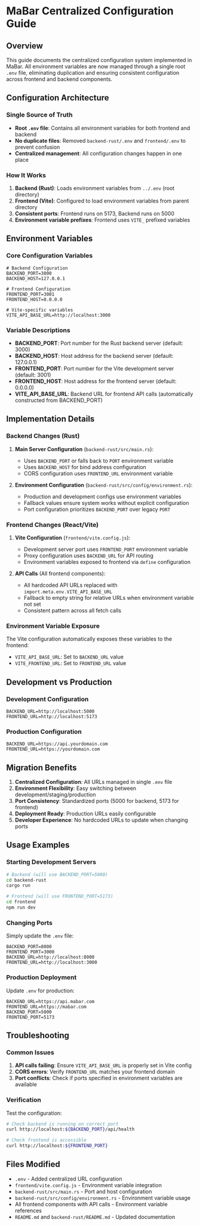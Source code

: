 # MaBar Centralized Configuration Guide

## Overview

This guide documents the centralized configuration system implemented in MaBar. All environment variables are now managed through a single root `.env` file, eliminating duplication and ensuring consistent configuration across frontend and backend components.

## Configuration Architecture

### Single Source of Truth

- **Root `.env` file**: Contains all environment variables for both frontend and backend
- **No duplicate files**: Removed `backend-rust/.env` and `frontend/.env` to prevent confusion
- **Centralized management**: All configuration changes happen in one place

### How It Works

1. **Backend (Rust)**: Loads environment variables from `../.env` (root directory)
2. **Frontend (Vite)**: Configured to load environment variables from parent directory
3. **Consistent ports**: Frontend runs on 5173, Backend runs on 5000
4. **Environment variable prefixes**: Frontend uses `VITE_` prefixed variables

## Environment Variables

### Core Configuration Variables

```env
# Backend Configuration
BACKEND_PORT=3000
BACKEND_HOST=127.0.0.1

# Frontend Configuration
FRONTEND_PORT=3001
FRONTEND_HOST=0.0.0.0

# Vite-specific variables
VITE_API_BASE_URL=http://localhost:3000
```

### Variable Descriptions

- **BACKEND_PORT**: Port number for the Rust backend server (default: 3000)
- **BACKEND_HOST**: Host address for the backend server (default: 127.0.0.1)
- **FRONTEND_PORT**: Port number for the Vite development server (default: 3001)
- **FRONTEND_HOST**: Host address for the frontend server (default: 0.0.0.0)
- **VITE_API_BASE_URL**: Backend URL for frontend API calls (automatically constructed from BACKEND_PORT)

## Implementation Details

### Backend Changes (Rust)

1. **Main Server Configuration** (`backend-rust/src/main.rs`):
   - Uses `BACKEND_PORT` or falls back to `PORT` environment variable
   - Uses `BACKEND_HOST` for bind address configuration
   - CORS configuration uses `FRONTEND_URL` environment variable

2. **Environment Configuration** (`backend-rust/src/config/environment.rs`):
   - Production and development configs use environment variables
   - Fallback values ensure system works without explicit configuration
   - Port configuration prioritizes `BACKEND_PORT` over legacy `PORT`

### Frontend Changes (React/Vite)

1. **Vite Configuration** (`frontend/vite.config.js`):
   - Development server port uses `FRONTEND_PORT` environment variable
   - Proxy configuration uses `BACKEND_URL` for API routing
   - Environment variables exposed to frontend via `define` configuration

2. **API Calls** (All frontend components):
   - All hardcoded API URLs replaced with `import.meta.env.VITE_API_BASE_URL`
   - Fallback to empty string for relative URLs when environment variable not set
   - Consistent pattern across all fetch calls

### Environment Variable Exposure

The Vite configuration automatically exposes these variables to the frontend:
- `VITE_API_BASE_URL`: Set to `BACKEND_URL` value
- `VITE_FRONTEND_URL`: Set to `FRONTEND_URL` value

## Development vs Production

### Development Configuration
```env
BACKEND_URL=http://localhost:5000
FRONTEND_URL=http://localhost:5173
```

### Production Configuration
```env
BACKEND_URL=https://api.yourdomain.com
FRONTEND_URL=https://yourdomain.com
```

## Migration Benefits

1. **Centralized Configuration**: All URLs managed in single `.env` file
2. **Environment Flexibility**: Easy switching between development/staging/production
3. **Port Consistency**: Standardized ports (5000 for backend, 5173 for frontend)
4. **Deployment Ready**: Production URLs easily configurable
5. **Developer Experience**: No hardcoded URLs to update when changing ports

## Usage Examples

### Starting Development Servers

```bash
# Backend (will use BACKEND_PORT=5000)
cd backend-rust
cargo run

# Frontend (will use FRONTEND_PORT=5173)
cd frontend
npm run dev
```

### Changing Ports

Simply update the `.env` file:
```env
BACKEND_PORT=8000
FRONTEND_PORT=3000
BACKEND_URL=http://localhost:8000
FRONTEND_URL=http://localhost:3000
```

### Production Deployment

Update `.env` for production:
```env
BACKEND_URL=https://api.mabar.com
FRONTEND_URL=https://mabar.com
BACKEND_PORT=5000
FRONTEND_PORT=5173
```

## Troubleshooting

### Common Issues

1. **API calls failing**: Ensure `VITE_API_BASE_URL` is properly set in Vite config
2. **CORS errors**: Verify `FRONTEND_URL` matches your frontend domain
3. **Port conflicts**: Check if ports specified in environment variables are available

### Verification

Test the configuration:
```bash
# Check backend is running on correct port
curl http://localhost:${BACKEND_PORT}/api/health

# Check frontend is accessible
curl http://localhost:${FRONTEND_PORT}
```

## Files Modified

- `.env` - Added centralized URL configuration
- `frontend/vite.config.js` - Environment variable integration
- `backend-rust/src/main.rs` - Port and host configuration
- `backend-rust/src/config/environment.rs` - Environment variable usage
- All frontend components with API calls - Environment variable references
- `README.md` and `backend-rust/README.md` - Updated documentation
